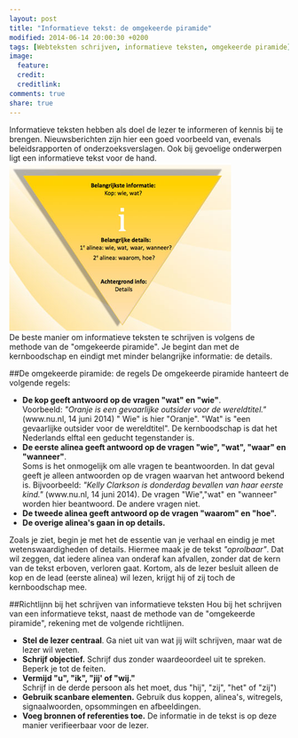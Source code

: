 ```yaml
---
layout: post
title: "Informatieve tekst: de omgekeerde piramide"
modified: 2014-06-14 20:00:30 +0200
tags: [Webteksten schrijven, informatieve teksten, omgekeerde piramide]
image:
  feature: 
  credit: 
  creditlink: 
comments: true
share: true
---
```


Informatieve teksten hebben als doel de lezer te informeren of kennis
bij te brengen. Nieuwsberichten zijn hier een goed voorbeeld van,
evenals beleidsrapporten of onderzoeksverslagen. Ook bij gevoelige
onderwerpen ligt een informatieve tekst voor de hand.<br>
<img src="../images/omgekeerde-piramide.jpg" alt="De omgekeerde
piramide" class="floatright"><br>
De beste manier om informatieve teksten te schrijven is volgens de
methode van de "omgekeerde piramide". Je begint dan met de
kernboodschap en eindigt met minder belangrijke informatie: de
details.


##De omgekeerde piramide: de regels
De omgekeerde piramide hanteert de volgende regels:  
<ul>
<li><strong>De kop geeft antwoord op de vragen "wat" en
"wie"</strong>.
<br>Voorbeeld: <i>"Oranje is een gevaarlijke outsider voor de
wereldtitel."</i> (www.nu.nl, 14 juni 2014)
" Wie" is hier "Oranje". "Wat" is "een gevaarlijke outsider voor de
wereldtitel". De kernboodschap is dat het Nederlands elftal een
geducht tegenstander is.</li>
<li><strong>De eerste alinea geeft antwoord op de vragen "wie", "wat", "waar"
en "wanneer"</strong>.<br>
Soms is het onmogelijk om alle vragen te
beantwoorden. In dat geval geeft je alleen antwoorden op de vragen
waarvan het antwoord bekend is.  
Bijvoorbeeld: <i>"Kelly Clarkson is donderdag
bevallen van haar eerste kind."</i> (www.nu.nl, 14 juni 2014). De
vragen "Wie","wat" en "wanneer" worden hier beantwoord. De andere
vragen niet.</li>
<li><strong>De tweede alinea geeft antwoord op de vragen "waarom" en
"hoe".</strong></li> 
<li><strong>De overige alinea's gaan in op details.</strong></li>
</ul>

Zoals je ziet, begin je met het de essentie van je verhaal en eindig
je met wetenswaardigheden of details. Hiermee maak je de tekst
_"oprolbaar"_. Dat wil zeggen, dat iedere alinea van onderaf kan
afvallen, zonder dat de kern van de tekst erboven, verloren
gaat. Kortom, als de lezer besluit alleen de kop en de lead (eerste
alinea) wil lezen, krijgt hij of zij toch de kernboodschap mee.

##Richtlijnn bij het schrijven van informatieve teksten
Hou bij het schrijven van een informatieve tekst, naast de methode
van de "omgekeerde piramide", rekening met de volgende
richtlijnen. 
<ul>
<li><strong>Stel de lezer centraal</strong>. Ga niet uit van wat jij
wilt schrijven, maar wat de lezer wil weten.</li>
<li><strong>Schrijf objectief.</strong> Schrijf dus zonder
waardeoordeel uit te spreken. Beperk je tot de feiten.</li>
<li><strong>Vermijd "u", "ik", "jij' of "wij."</strong></li> Schrijf in de
derde persoon als het moet, dus "hij", "zij", "het" of "zij")</li>
<li><strong>Gebruik scanbare elementen.</strong> Gebruik dus koppen, alinea's,
witregels, signaalwoorden, opsommingen en afbeeldingen.</li>
<li><strong>Voeg bronnen of referenties toe.</strong> De informatie in
de tekst is op deze manier verifieerbaar voor de lezer.</li>





 
